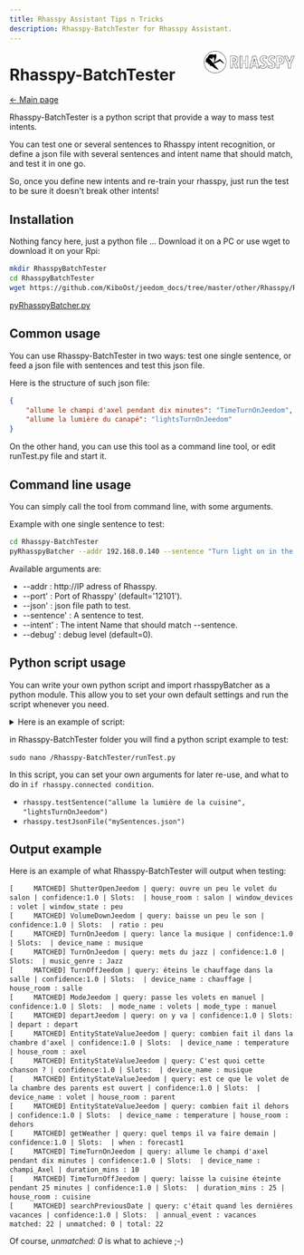 ```yaml
---
title: Rhasspy Assistant Tips n Tricks
description: Rhasspy-BatchTester for Rhasspy Assistant.
---
```


<img align="right" src="../images/rhasspyLogoLong.png" width="160" style="top: 15px">

# Rhasspy-BatchTester

[← Main page](../index.md)

Rhasspy-BatchTester is a python script that provide a way to mass test intents.

You can test one or several sentences to Rhasspy intent recognition, or define a json file with several sentences and intent name that should match, and test it in one go.

So, once you define new intents and re-train your rhasspy, just run the test to be sure it doesn't break other intents!

## Installation

Nothing fancy here, just a python file ...
Download it on a PC or use wget to download it on your Rpi:

```bash
mkdir RhasspyBatchTester
cd RhasspyBatchTester
wget https://github.com/KiboOst/jeedom_docs/tree/master/other/Rhasspy/RhasspyBatchTester/pyRhasspyBatcher.py
```

[pyRhasspyBatcher.py](https://github.com/KiboOst/jeedom_docs/tree/master/other/Rhasspy/RhasspyBatchTester/pyRhasspyBatcher.py)


## Common usage

You can use Rhasspy-BatchTester in two ways: test one single sentence, or feed a json file with sentences and test this json file.

Here is the structure of such json file:

```json
{
	"allume le champi d'axel pendant dix minutes": "TimeTurnOnJeedom",
	"allume la lumière du canapé": "lightsTurnOnJeedom"
}
```

On the other hand, you can use this tool as a command line tool, or edit runTest.py file and start it.


## Command line usage

You can simply call the tool from command line, with some arguments.

Example with one single sentence to test:

```bash
cd Rhasspy-BatchTester
pyRhasspyBatcher --addr 192.168.0.140 --sentence "Turn light on in the kitchen" --intent "turnLightOn"

```

Available arguments are:

- --addr : http://IP adress of Rhasspy.
- --port' : Port of Rhasspy' (default='12101').
- --json' : json file path to test.
- --sentence' : A sentence to test.
- --intent' : The intent Name that should match --sentence.
- --debug' : debug level (default=0).

## Python script usage

You can write your own python script and import rhasspyBatcher as a python module. This allow you to set your own default settings and run the script whenever you need.

<details>
<summary>Here is an example of script:</summary>

```python
#!/usr/bin/env python3
#-*- coding: UTF-8 -*-

from argparse import Namespace
from pyRhasspyBatcher import rhasspyBatcher

if __name__ == "__main__":
	args = Namespace(
					addr="http://192.168.0.140",
					port="12101",
					json='',
					sentence='',
					intent='',
					debug=0
					)

	rhasspy = rhasspyBatcher(args)

	if rhasspy.connected:
		rhasspy.testSentence("allume la lumière de la cuisine", "lightsTurnOnJeedom")
		#rhasspy.testJsonFile("mySentences.json")
	else:
		print('Could not connect to Rhasspy')
```

</details>

in Rhasspy-BatchTester folder you will find a python script example to test:

`sudo nano /Rhasspy-BatchTester/runTest.py`

In this script, you can set your own arguments for later re-use, and what to do in `if rhasspy.connected condition`.

- `rhasspy.testSentence("allume la lumière de la cuisine", "lightsTurnOnJeedom")`
- `rhasspy.testJsonFile("mySentences.json")`


## Output example

Here is an example of what Rhasspy-BatchTester will output when testing:

```
[     MATCHED] ShutterOpenJeedom | query: ouvre un peu le volet du salon | confidence:1.0 | Slots:  | house_room : salon | window_devices : volet | window_state : peu
[     MATCHED] VolumeDownJeedom | query: baisse un peu le son | confidence:1.0 | Slots:  | ratio : peu
[     MATCHED] TurnOnJeedom | query: lance la musique | confidence:1.0 | Slots:  | device_name : musique
[     MATCHED] TurnOnJeedom | query: mets du jazz | confidence:1.0 | Slots:  | music_genre : Jazz
[     MATCHED] TurnOffJeedom | query: éteins le chauffage dans la salle | confidence:1.0 | Slots:  | device_name : chauffage | house_room : salle
[     MATCHED] ModeJeedom | query: passe les volets en manuel | confidence:1.0 | Slots:  | mode_name : volets | mode_type : manuel
[     MATCHED] departJeedom | query: on y va | confidence:1.0 | Slots:  | depart : depart
[     MATCHED] EntityStateValueJeedom | query: combien fait il dans la chambre d'axel | confidence:1.0 | Slots:  | device_name : temperature | house_room : axel
[     MATCHED] EntityStateValueJeedom | query: C'est quoi cette chanson ? | confidence:1.0 | Slots:  | device_name : musique
[     MATCHED] EntityStateValueJeedom | query: est ce que le volet de la chambre des parents est ouvert | confidence:1.0 | Slots:  | device_name : volet | house_room : parent
[     MATCHED] EntityStateValueJeedom | query: combien fait il dehors | confidence:1.0 | Slots:  | device_name : temperature | house_room : dehors
[     MATCHED] getWeather | query: quel temps il va faire demain | confidence:1.0 | Slots:  | when : forecast1
[     MATCHED] TimeTurnOnJeedom | query: allume le champi d'axel pendant dix minutes | confidence:1.0 | Slots:  | device_name : champi_Axel | duration_mins : 10
[     MATCHED] TimeTurnOffJeedom | query: laisse la cuisine éteinte pendant 25 minutes | confidence:1.0 | Slots:  | duration_mins : 25 | house_room : cuisine
[     MATCHED] searchPreviousDate | query: c'était quand les dernières vacances | confidence:1.0 | Slots:  | annual_event : vacances
matched: 22 | unmatched: 0 | total: 22
```

Of course, *unmatched: 0* is what to achieve ;-)



